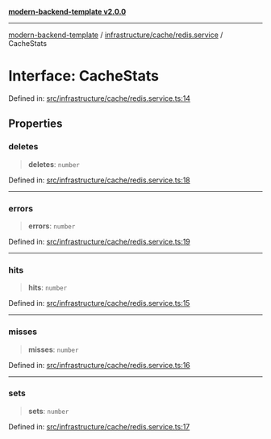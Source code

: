 [**modern-backend-template v2.0.0**](../../../../README.md)

***

[modern-backend-template](../../../../modules.md) / [infrastructure/cache/redis.service](../README.md) / CacheStats

# Interface: CacheStats

Defined in: [src/infrastructure/cache/redis.service.ts:14](https://github.com/maemreyo/saas-4cus-nodejs/blob/2a5b3f3aa11335dfa561e80e1feabb8e6084261e/src/infrastructure/cache/redis.service.ts#L14)

## Properties

### deletes

> **deletes**: `number`

Defined in: [src/infrastructure/cache/redis.service.ts:18](https://github.com/maemreyo/saas-4cus-nodejs/blob/2a5b3f3aa11335dfa561e80e1feabb8e6084261e/src/infrastructure/cache/redis.service.ts#L18)

***

### errors

> **errors**: `number`

Defined in: [src/infrastructure/cache/redis.service.ts:19](https://github.com/maemreyo/saas-4cus-nodejs/blob/2a5b3f3aa11335dfa561e80e1feabb8e6084261e/src/infrastructure/cache/redis.service.ts#L19)

***

### hits

> **hits**: `number`

Defined in: [src/infrastructure/cache/redis.service.ts:15](https://github.com/maemreyo/saas-4cus-nodejs/blob/2a5b3f3aa11335dfa561e80e1feabb8e6084261e/src/infrastructure/cache/redis.service.ts#L15)

***

### misses

> **misses**: `number`

Defined in: [src/infrastructure/cache/redis.service.ts:16](https://github.com/maemreyo/saas-4cus-nodejs/blob/2a5b3f3aa11335dfa561e80e1feabb8e6084261e/src/infrastructure/cache/redis.service.ts#L16)

***

### sets

> **sets**: `number`

Defined in: [src/infrastructure/cache/redis.service.ts:17](https://github.com/maemreyo/saas-4cus-nodejs/blob/2a5b3f3aa11335dfa561e80e1feabb8e6084261e/src/infrastructure/cache/redis.service.ts#L17)
